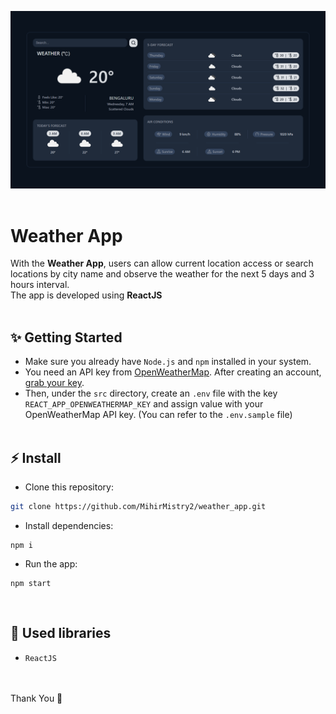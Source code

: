 ![Application screenshot](./public/Screenshot.png)
<br>
<br>

# Weather App

With the **Weather App**, users can allow current location access or search locations by city name and observe the weather for the next 5 days and 3 hours interval.
<br>
The app is developed using **ReactJS**
<br>
<br>

## ✨ Getting Started

-   Make sure you already have `Node.js` and `npm` installed in your system.
-   You need an API key from [OpenWeatherMap](https://openweathermap.org/). After creating an account, [grab your key](https://home.openweathermap.org/api_keys).
-   Then, under the `src` directory, create an `.env` file with the key `REACT_APP_OPENWEATHERMAP_KEY` and assign value with your OpenWeatherMap API key. (You can refer to the `.env.sample` file)
    <br>
    <br>

## ⚡ Install

- Clone this repository:

```bash
git clone https://github.com/MihirMistry2/weather_app.git
```
- Install dependencies:
```
npm i
```
- Run the app:
```
npm start
```

<br>

## 📘 Used libraries

-   `ReactJS`

<br>
<br>
Thank You 🙂
